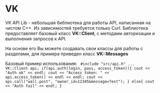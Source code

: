 # VK
VK API Lib - небольшая библиотека для работы API, написанная на чистом C++. Из зависимостей требуется только Curl.
Библиотека предоставляет базовый класс <b>VK::Client</b>, с методами авторизации и выполнения запросов к API.

На основе его Вы можете создавать свои классы для работы с разделами, для примера приведен класс <b>VK::Messages</b>

Базовый пример использования:
<code>
#include "src/api.h"
...
VK::Client api;
if(api.auth(login, pass, access_token)){
  cout << "Auth ok" << endl;
  cout << "Access token: " << api.access_token() << endl << endl;
  cout << api.call("wall.post", "owner_id=12345&message=Test");
}
else{
  cout << "Auth fail" << endl;
}
</code>

